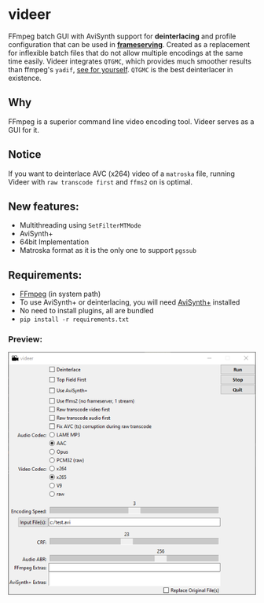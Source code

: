 # videer
FFmpeg batch GUI with AviSynth support for **deinterlacing** and profile configuration that can be used in [**frameserving**](https://github.com/satishsampath/frame-server). Created as a replacement for inflexible batch files that do not allow multiple encodings at the same time easily.
Videer integrates `QTGMC`, which provides much smoother results than ffmpeg's `yadif`, [see for yourself](https://www.youtube.com/watch?v=jE47A57T5FA). `QTGMC` is the best deinterlacer in existence.

## Why
FFmpeg is a superior command line video encoding tool. Videer serves as a GUI for it.

## Notice
If you want to deinterlace AVC (x264) video of a `matroska` file, running Videer with `raw transcode first` and `ffms2` on is optimal.

## New features:
- Multithreading using `SetFilterMTMode`
- AviSynth+
- 64bit Implementation
- Matroska format as it is the only one to support `pgssub`

## Requirements:
- [FFmpeg](https://ffmpeg.org/) (in system path)
- To use AviSynth+ or deinterlacing, you will need [AviSynth+](https://avs-plus.net/) installed
- No need to install plugins, all are bundled
- `pip install -r requirements.txt`

### Preview:    
![thumb](thumb.png)
